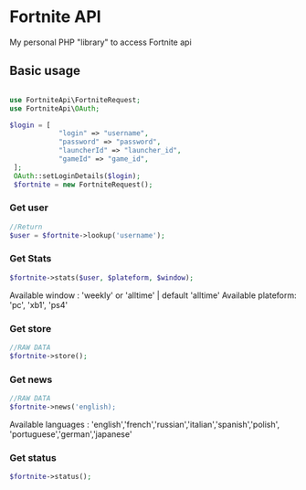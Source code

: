 # Fortnite API

My personal PHP "library" to access Fortnite api

## Basic usage

```php

use FortniteApi\FortniteRequest;
use FortniteApi\OAuth;

$login = [
            "login" => "username",
            "password" => "password",
            "launcherId" => "launcher_id",
            "gameId" => "game_id",
 ];
 OAuth::setLoginDetails($login);
 $fortnite = new FortniteRequest();

```

### Get user
```php
//Return
$user = $fortnite->lookup('username');
```

### Get Stats
```php
$fortnite->stats($user, $plateform, $window);
```
Available window : 'weekly' or 'alltime' | default 'alltime'
Available plateform: 'pc', 'xb1', 'ps4' 


### Get store
```php
//RAW DATA
$fortnite->store();
```

### Get news
```php
//RAW DATA
$fortnite->news('english);
```
Available languages : 'english','french','russian','italian','spanish','polish', 'portuguese','german','japanese'

### Get status
```php
$fortnite->status();
```
